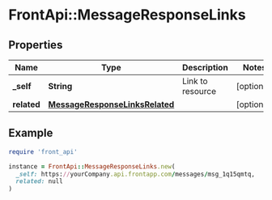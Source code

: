 # FrontApi::MessageResponseLinks

## Properties

| Name | Type | Description | Notes |
| ---- | ---- | ----------- | ----- |
| **_self** | **String** | Link to resource | [optional] |
| **related** | [**MessageResponseLinksRelated**](MessageResponseLinksRelated.md) |  | [optional] |

## Example

```ruby
require 'front_api'

instance = FrontApi::MessageResponseLinks.new(
  _self: https://yourCompany.api.frontapp.com/messages/msg_1q15qmtq,
  related: null
)
```

